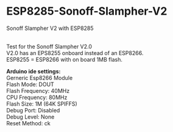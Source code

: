 # ESP8285-Sonoff-Slampher-V2
Sonoff Slampher V2 with ESP8285

<br>Test for the Sonoff Slampher V2.0
<br>V2.0 has an EPS8255 onboard instead of an ESP8266.
<br>ESP8255 = ESP8266 with on board 1MB flash.

<b>Arduino ide settings:</b>
<br>Gerneric Esp8266 Module
<br>Flash Mode: DOUT
<br>Flash Frequency: 40MHz
<br>CPU Frequency: 80MHz
<br>Flash Size: 1M (64K SPIFFS)
<br>Debug Port: Disabled
<br>Debug Level: None
<br>Reset Method: ck
